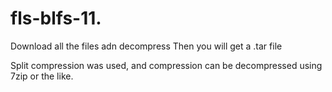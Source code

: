 # fls-blfs-11.

Download all the files adn decompress
Then you will get a .tar file


Split compression was used, and compression can be decompressed using 7zip or the like.

